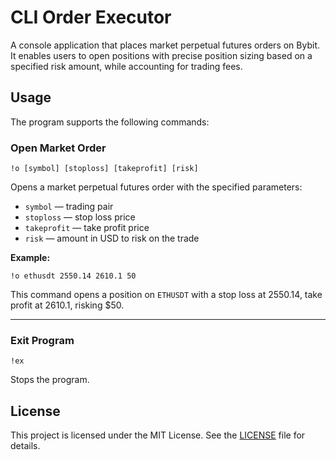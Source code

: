 # CLI Order Executor

A console application that places market perpetual futures orders on Bybit. It enables users to open positions with precise position sizing based on a specified risk amount, while accounting for trading fees.

## Usage

The program supports the following commands:

### Open Market Order

```
!o [symbol] [stoploss] [takeprofit] [risk]
```
Opens a market perpetual futures order with the specified parameters:
- `symbol` — trading pair
- `stoploss` — stop loss price
- `takeprofit` — take profit price
- `risk` — amount in USD to risk on the trade

**Example:**
```
!o ethusdt 2550.14 2610.1 50
```
This command opens a position on `ETHUSDT` with a stop loss at 2550.14, take profit at 2610.1, risking $50.

---

### Exit Program

```
!ex
```
Stops the program.

## License

This project is licensed under the MIT License. See the [LICENSE](LICENSE) file for details.